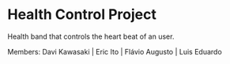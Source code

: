 # Health Control Project

Health band that controls the heart beat of an user.

Members: Davi Kawasaki | Eric Ito | Flávio Augusto | Luis Eduardo
